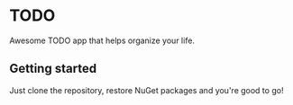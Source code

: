 # TODO

Awesome TODO app that helps organize your life.

## Getting started

Just clone the repository, restore NuGet packages 
and you're good to go!